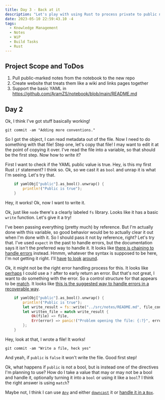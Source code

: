 ```yaml
---
title: Day 3 - Back at it
description: "Let's play with using Rust to process private to public notes."
date: 2023-05-10 22:59:43.10 -4
tags:
  - Knowledge Management
  - Notes
  - WiP
  - Build Tasks
  - Rust
---
```


## Project Scope and ToDos

1. Pull public-marked notes from the notebook to the new repo
2. Create website that treats them like a wiki and links pages together
3. Support the basic YAML in https://github.com/AramZS/notebook/blob/main/README.md

## Day 2

Ok, I think I've got stuff basically working!

`git commit -am "Adding more conventions."`

So I got the object, I can read metadata out of the file. Now I need to do something with that file! Step one, let's copy that file! I may want to edit it at the point of copying it over. I've read the file into a variable, so that should be the first step. Now how to write it?

First I want to check if the YAML public value is true. Hey, is this my first Rust `if` statement? I think so. Ok, so we cast it as `bool` and unrap it is what I'm seeing. Let's try that.

```rust
    if yamlObj["public"].as_bool().unwrap() {
        println!("Public is true");
    }
```

Hey, it works! Ok, now I want to write it.

Ok, just like `node` there's a clearly labeled `fs` library. Looks like it has a basic `write` function. Let's give it a try!

I've been passing everything (pretty much) by reference. But I'm actually done with this variable, so good behavior would be to actually clear it out when I'm done with it. So I should pass it not by reference, right? Let's try that. I've used `expect` in the past to handle errors, but the documentation says it isn't the preferred way to handle it. It looks like [there is chaining to handle errors](https://doc.rust-lang.org/std/result/) instead. Hmmm, whatever the syntax is supposed to be here, I'm not getting it right. I'll [have](https://doc.rust-lang.org/rust-by-example/error/option_unwrap/and_then.html) [to look](https://web.mit.edu/rust-lang_v1.25/arch/amd64_ubuntu1404/share/doc/rust/html/book/first-edition/error-handling.html) [around](https://dev.to/nathan20/how-to-handle-errors-in-rust-a-comprehensive-guide-1cco).

Ok, it might not be the right error handling process for this. It looks like [perhaps](https://dev.to/nathan20/how-to-handle-errors-in-rust-a-comprehensive-guide-1cco) I could use a `?` after to early return an error. But that's not great, I want to do something with the error. So a control structure for that appears to be [match](https://doc.rust-lang.org/book/ch06-02-match.html). It looks like [this is the suggested way to handle errors in a recoverable way](https://doc.rust-lang.org/book/ch09-02-recoverable-errors-with-result.html).

```rust
    if yamlObj["public"].as_bool().unwrap() {
        println!("Public is true");
        let write_result = fs::write("../src/notes/README.md", file_contents);
        let written_file = match write_result {
            Ok(file) => file,
            Err(error) => panic!("Problem opening the file: {:?}", error),
        };
    }
```

Hey, look at that, I wrote a file! It works!

`git commit -am "Write a file, heck yes"`

And yeah, if `public` is `false` it won't write the file. Good first step!

Ok, what happens if `public` is not a bool, but is instead one of the directives I'm planning to use? How do I take a value that may or may not be a bool and handle it, optionally turning it into a `bool` or using it like a `bool`? I think the right answer is using `match`?

Maybe not, I think I can use [`Any`](https://doc.rust-lang.org/std/any/trait.Any.html) and either [`downcast`](https://doc.rust-lang.org/std/any/trait.Any.html#method.downcast-1) it or [handle it in a `Box`](https://doc.rust-lang.org/std/boxed/struct.Box.html#method.downcast).
